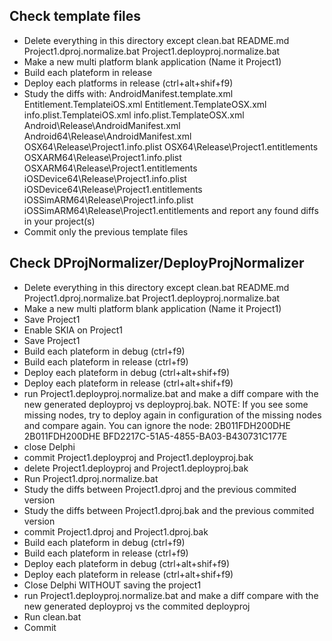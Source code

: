 Check template files
--------------------

* Delete everything in this directory except 
    clean.bat 
    README.md
    Project1.dproj.normalize.bat
    Project1.deployproj.normalize.bat
* Make a new multi platform blank application (Name it Project1)
* Build each plateform in release
* Deploy each platforms in release (ctrl+alt+shif+f9)
* Study the diffs with:
    AndroidManifest.template.xml
    Entitlement.TemplateiOS.xml
    Entitlement.TemplateOSX.xml
    info.plist.TemplateiOS.xml
    info.plist.TemplateOSX.xml
    Android\Release\AndroidManifest.xml
    Android64\Release\AndroidManifest.xml
    OSX64\Release\Project1.info.plist
    OSX64\Release\Project1.entitlements
    OSXARM64\Release\Project1.info.plist
    OSXARM64\Release\Project1.entitlements
    iOSDevice64\Release\Project1.info.plist
    iOSDevice64\Release\Project1.entitlements
    iOSSimARM64\Release\Project1.info.plist
    iOSSimARM64\Release\Project1.entitlements
  and report any found diffs in your project(s)
* Commit only the previous template files


Check DProjNormalizer/DeployProjNormalizer
------------------------------------------

* Delete everything in this directory except 
    clean.bat 
    README.md
    Project1.dproj.normalize.bat
    Project1.deployproj.normalize.bat
* Make a new multi platform blank application (Name it Project1)
* Save Project1  
* Enable SKIA on Project1
* Save Project1  
* Build each plateform in debug (ctrl+f9)
* Build each plateform in release (ctrl+f9)
* Deploy each plateform in debug (ctrl+alt+shif+f9)
* Deploy each plateform in release (ctrl+alt+shif+f9)
* run Project1.deployproj.normalize.bat and make a diff compare with 
  the new generated deployproj vs deployproj.bak. 
  NOTE: If you see some missing nodes, try to deploy again 
  in configuration of the missing nodes and compare again.
  You can ignore the node:
    <ItemGroup Condition="&#39;$(Platform)&#39;==&#39;Linux64&#39;"/>
    <PropertyGroup>
      <DeviceId Condition="&#39;$(Platform)&#39;==&#39;Android&#39;">2B011FDH200DHE</DeviceId>
      <DeviceId Condition="&#39;$(Platform)&#39;==&#39;Android64&#39;">2B011FDH200DHE</DeviceId>
      <DeviceId Condition="&#39;$(Platform)&#39;==&#39;iOSDevice64&#39;"/>
      <DeviceId Condition="&#39;$(Platform)&#39;==&#39;iOSSimARM64&#39;">BFD2217C-51A5-4855-BA03-B430731C177E</DeviceId>
    </PropertyGroup>
* close Delphi
* commit Project1.deployproj and Project1.deployproj.bak
* delete Project1.deployproj and Project1.deployproj.bak
* Run Project1.dproj.normalize.bat
* Study the diffs between Project1.dproj and the previous commited version
* Study the diffs between Project1.dproj.bak and the previous commited version
* commit Project1.dproj and Project1.dproj.bak
* Build each plateform in debug (ctrl+f9)
* Build each plateform in release (ctrl+f9)
* Deploy each plateform in debug (ctrl+alt+shif+f9)
* Deploy each plateform in release (ctrl+alt+shif+f9)
* Close Delphi WITHOUT saving the project1
* run Project1.deployproj.normalize.bat and make a diff compare with 
  the new generated deployproj vs the commited deployproj
* Run clean.bat
* Commit